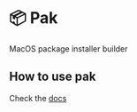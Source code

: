 # 📦 Pak
MacOS package installer builder

## How to use pak
Check the [docs](https://interfiber.github.io/pak/)